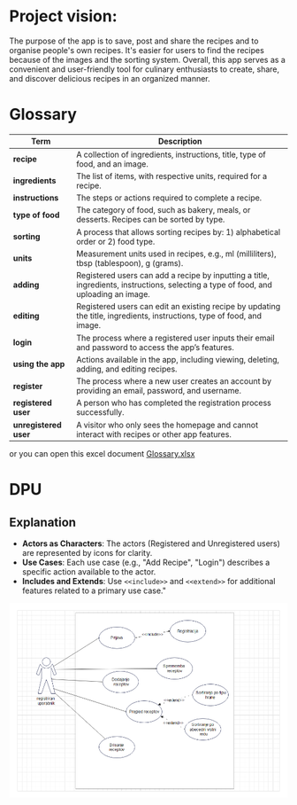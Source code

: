 # Project vision:

The purpose of the app is to save, post and share the recipes and to organise people's own recipes. It's easier for users to find the recipes because of the images and the sorting system. Overall, this app serves as a convenient and user-friendly tool for culinary enthusiasts to create, share, and discover delicious recipes in an organized manner.

# Glossary

| **Term**            | **Description**                                                                                                                                                      |
|---------------------|----------------------------------------------------------------------------------------------------------------------------------------------------------------------|
| **recipe**          | A collection of ingredients, instructions, title, type of food, and an image.                                                                                       |
| **ingredients**     | The list of items, with respective units, required for a recipe.                                                                                                     |
| **instructions**    | The steps or actions required to complete a recipe.                                                                                                                 |
| **type of food**    | The category of food, such as bakery, meals, or desserts. Recipes can be sorted by type.                                                                             |
| **sorting**         | A process that allows sorting recipes by: 1) alphabetical order or 2) food type.                                                                                     |
| **units**           | Measurement units used in recipes, e.g., ml (milliliters), tbsp (tablespoon), g (grams).                                                                             |
| **adding**          | Registered users can add a recipe by inputting a title, ingredients, instructions, selecting a type of food, and uploading an image.                                  |
| **editing**         | Registered users can edit an existing recipe by updating the title, ingredients, instructions, type of food, and image.                                               |
| **login**           | The process where a registered user inputs their email and password to access the app’s features.                                                                    |
| **using the app**   | Actions available in the app, including viewing, deleting, adding, and editing recipes.                                                                              |
| **register**        | The process where a new user creates an account by providing an email, password, and username.                                                                       |
| **registered user** | A person who has completed the registration process successfully.                                                                                                    |
| **unregistered user** | A visitor who only sees the homepage and cannot interact with recipes or other app features.                                                                       |

or you can open this excel document [Glossary.xlsx](assets/Glossary.xlsx)

# DPU 

## Explanation

- **Actors as Characters**: The actors (Registered and Unregistered users) are represented by icons for clarity.
- **Use Cases**: Each use case (e.g., "Add Recipe", "Login") describes a specific action available to the actor.
- **Includes and Extends**: Use `<<include>>` and `<<extend>>` for additional features related to a primary use case."

<p align="center">
<img src="./assets/dpu.png" alt="DPU Diagram" width="600px" >
</p>





